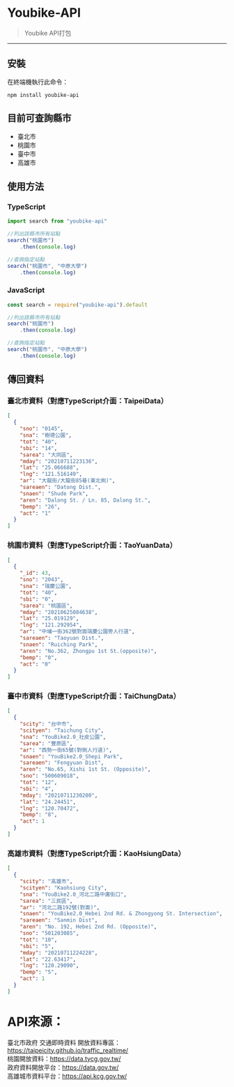 # Youbike-API
> Youbike API打包

***

## 安裝
在終端機執行此命令：
```shell
npm install youbike-api
```

## 目前可查詢縣市
* 臺北市
* 桃園市
* 臺中市
* 高雄市

## 使用方法
### TypeScript
```ts
import search from "youbike-api"

//列出該縣市所有站點
search("桃園市")
    .then(console.log)

//查詢指定站點
search("桃園市", "中原大學")
    .then(console.log)
```

### JavaScript
```js
const search = require("youbike-api").default

//列出該縣市所有站點
search("桃園市")
    .then(console.log)

//查詢指定站點
search("桃園市", "中原大學")
    .then(console.log)
```

## 傳回資料
### 臺北市資料（對應TypeScript介面：TaipeiData）
```json
[
  {
    "sno": "0145",
    "sna": "樹德公園",
    "tot": "40",
    "sbi": "14",
    "sarea": "大同區",
    "mday": "20210711223136",
    "lat": "25.066688",
    "lng": "121.516149",
    "ar": "大龍街/大龍街85巷(東北側)",
    "sareaen": "Datong Dist.",
    "snaen": "Shude Park",
    "aren": "Dalong St. / Ln. 85, Dalong St.",
    "bemp": "26",
    "act": "1"
  }
]
```

### 桃園市資料（對應TypeScript介面：TaoYuanData）
```json
[
  {
    "_id": 43,
    "sno": "2043",
    "sna": "瑞慶公園",
    "tot": "40",
    "sbi": "0",
    "sarea": "桃園區",
    "mday": "20210625084638",
    "lat": "25.019129",
    "lng": "121.292954",
    "ar": "中埔一街362號對面瑞慶公園旁人行道",
    "sareaen": "Taoyuan Dist.",
    "snaen": "Ruiching Park",
    "aren": "No.362, Zhongpu 1st St.(opposite)",
    "bemp": "0",
    "act": "0"
  }
]
```

### 臺中市資料（對應TypeScript介面：TaiChungData）
```json
[
  {
    "scity": "台中市",
    "scityen": "Taichung City",
    "sna": "YouBike2.0_社皮公園",
    "sarea": "豐原區",
    "ar": "西勢一街65號(對側人行道)",
    "snaen": "YouBike2.0_Shepi Park",
    "sareaen": "Fengyuan Dist",
    "aren": "No.65, Xishi 1st St. (Opposite)",
    "sno": "500609018",
    "tot": "12",
    "sbi": "4",
    "mday": "20210711230200",
    "lat": "24.24451",
    "lng": "120.70472",
    "bemp": "8",
    "act": 1
  }
]
```

### 高雄市資料（對應TypeScript介面：KaoHsiungData）
```json
[
  {
    "scity": "高雄市",
    "scityen": "Kaohsiung City",
    "sna": "YouBike2.0_河北二路中庸街口",
    "sarea": "三民區",
    "ar": "河北二路192號(對面)",
    "snaen": "YouBike2.0_Hebei 2nd Rd. & Zhongyong St. Intersection",
    "sareaen": "Sanmin Dist",
    "aren": "No. 192, Hebei 2nd Rd. (Opposite)",
    "sno": "501203085",
    "tot": "10",
    "sbi": "5",
    "mday": "20210711224228",
    "lat": "22.63417",
    "lng": "120.29090",
    "bemp": "5",
    "act": 1
  }
]
```

# API來源：
臺北市政府 交通即時資料 開放資料專區：https://taipeicity.github.io/traffic_realtime/  
桃園開放資料：https://data.tycg.gov.tw/  
政府資料開放平台：https://data.gov.tw/  
高雄城市資料平台：https://api.kcg.gov.tw/

